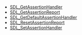 <!-- BEGIN CATEGORY LIST -->
- [SDL_GetAssertionHandler](SDL_GetAssertionHandler)
- [SDL_GetAssertionReport](SDL_GetAssertionReport)
- [SDL_GetDefaultAssertionHandler](SDL_GetDefaultAssertionHandler)
- [SDL_ResetAssertionReport](SDL_ResetAssertionReport)
- [SDL_SetAssertionHandler](SDL_SetAssertionHandler)
<!-- END CATEGORY LIST -->
